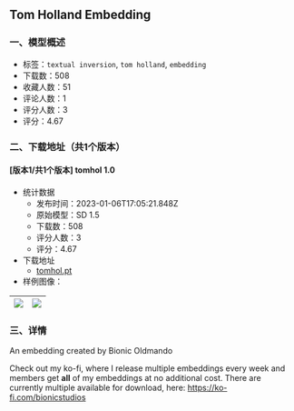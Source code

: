 ## Tom Holland Embedding
### 一、模型概述

- 标签：`textual inversion`, `tom holland`, `embedding`
- 下载数：508
- 收藏人数：51
- 评论人数：1
- 评分人数：3
- 评分：4.67

### 二、下载地址（共1个版本）

#### [版本1/共1个版本] tomhol 1.0

- 统计数据
  - 发布时间：2023-01-06T17:05:21.848Z
  - 原始模型：SD 1.5
  - 下载数：508
  - 评分人数：3
  - 评分：4.67
- 下载地址
  - [tomhol.pt](https://civitai.com/api/download/models/4410)
- 样例图像：

| <img src="https://image.civitai.com/xG1nkqKTMzGDvpLrqFT7WA/4162de18-3ad1-47e0-cc29-6487d0b5c800/width=450/29855.jpeg" /> | <img src="https://image.civitai.com/xG1nkqKTMzGDvpLrqFT7WA/1eec44ac-eac1-4a57-b2c0-57c7f7e1bc00/width=450/29856.jpeg" /> |
| ---- | ---- |


### 三、详情
<p>An embedding created by Bionic Oldmando</p><p></p><p>Check out my ko-fi, where I release multiple embeddings every week and members get <strong>all</strong> of my embeddings at no additional cost. There are currently multiple available for download, here: <a target="_blank" rel="ugc" href="https://ko-fi.com/bionicstudios">https://ko-fi.com/bionicstudios</a></p><p></p><p></p><p></p>